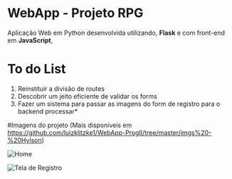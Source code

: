 # WebApp - Projeto RPG

Aplicação Web em Python desenvolvida utilizando, **Flask** e com front-end em **JavaScript**,

# To do List
1. Reinstituir a divisão de routes
2. Descobrir um jeito eficiente de validar os forms
3. Fazer um sistema para passar as imagens do form de registro para o backend processar*

#Imagens do projeto
(Mais disponíveis em https://github.com/luizklitzke1/WebApp-ProgII/tree/master/imgs%20-%20Hylson)

![Home](https://i.ibb.co/zHtN7Rv/home-frontend1.png)

![Tela de Registro](https://i.ibb.co/5kVXFFC/registro-frontend2.png)
